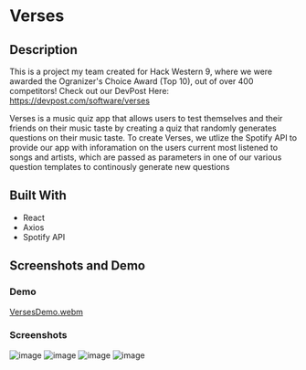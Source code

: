 # Verses
## Description 
This is a project my team created for Hack Western 9, where we were awarded the Ogranizer's Choice Award (Top 10), out of over 400 competitors! 
Check out our DevPost Here: https://devpost.com/software/verses

Verses is a music quiz app that allows users to test themselves and their friends on their music taste by creating a quiz that randomly generates questions on 
their music taste. To create Verses, we utlize the Spotify API to provide our app with inforamation on the users current most listened to songs and artists, which are passed as parameters in one of our various question templates to continously generate new questions

## Built With
- React
- Axios
- Spotify API

## Screenshots and Demo


### Demo
[VersesDemo.webm](https://user-images.githubusercontent.com/73492549/203644479-4ae30bd9-cf9d-4e3e-840a-24c746030052.webm)

### Screenshots

![image](https://user-images.githubusercontent.com/73492549/203645120-311ee7dc-fae9-4d3e-a6a0-4c9d4423394e.png)
![image](https://user-images.githubusercontent.com/73492549/203645490-da165d77-ee4e-4bc6-8260-44ba634ced1e.png)
![image](https://user-images.githubusercontent.com/73492549/203645086-af4e8a7c-00b2-4aa1-9d02-7a4a002ce008.png)
![image](https://user-images.githubusercontent.com/73492549/203645641-505ddcca-7084-49c0-a391-de586696c528.png)


